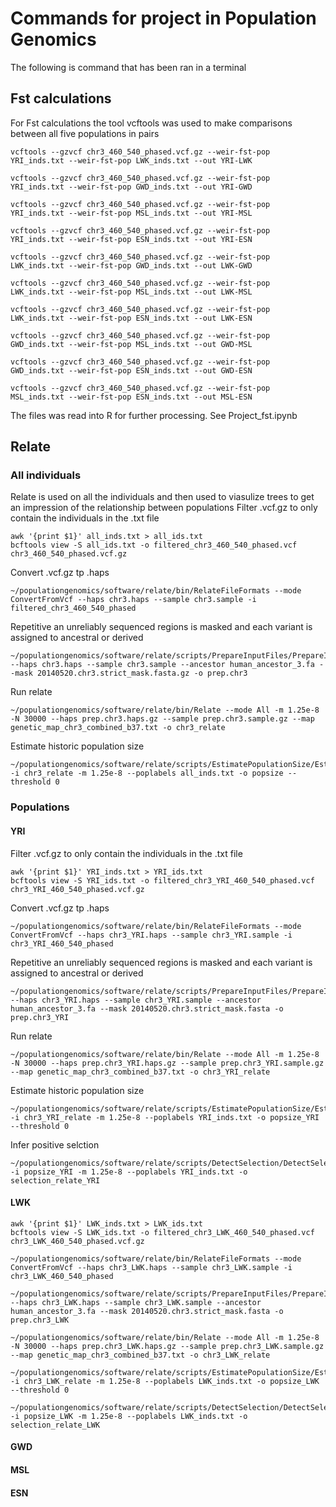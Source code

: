# Commands for project in Population Genomics
The following is command that has been ran in a terminal
## Fst calculations
For Fst calculations the tool vcftools was used to make comparisons between all five populations in pairs
```
vcftools --gzvcf chr3_460_540_phased.vcf.gz --weir-fst-pop YRI_inds.txt --weir-fst-pop LWK_inds.txt --out YRI-LWK 

vcftools --gzvcf chr3_460_540_phased.vcf.gz --weir-fst-pop YRI_inds.txt --weir-fst-pop GWD_inds.txt --out YRI-GWD

vcftools --gzvcf chr3_460_540_phased.vcf.gz --weir-fst-pop YRI_inds.txt --weir-fst-pop MSL_inds.txt --out YRI-MSL

vcftools --gzvcf chr3_460_540_phased.vcf.gz --weir-fst-pop YRI_inds.txt --weir-fst-pop ESN_inds.txt --out YRI-ESN 

vcftools --gzvcf chr3_460_540_phased.vcf.gz --weir-fst-pop LWK_inds.txt --weir-fst-pop GWD_inds.txt --out LWK-GWD

vcftools --gzvcf chr3_460_540_phased.vcf.gz --weir-fst-pop LWK_inds.txt --weir-fst-pop MSL_inds.txt --out LWK-MSL

vcftools --gzvcf chr3_460_540_phased.vcf.gz --weir-fst-pop LWK_inds.txt --weir-fst-pop ESN_inds.txt --out LWK-ESN

vcftools --gzvcf chr3_460_540_phased.vcf.gz --weir-fst-pop GWD_inds.txt --weir-fst-pop MSL_inds.txt --out GWD-MSL

vcftools --gzvcf chr3_460_540_phased.vcf.gz --weir-fst-pop GWD_inds.txt --weir-fst-pop ESN_inds.txt --out GWD-ESN

vcftools --gzvcf chr3_460_540_phased.vcf.gz --weir-fst-pop MSL_inds.txt --weir-fst-pop ESN_inds.txt --out MSL-ESN
```
The files was read into R for further processing.
See Project_fst.ipynb
## Relate
### All individuals
Relate is used on all the individuals and then used to viasulize trees to get an impression of the relationship between populations
Filter .vcf.gz to only contain the individuals in the .txt file
```
awk '{print $1}' all_inds.txt > all_ids.txt
bcftools view -S all_ids.txt -o filtered_chr3_460_540_phased.vcf chr3_460_540_phased.vcf.gz
```
Convert .vcf.gz tp .haps
```
~/populationgenomics/software/relate/bin/RelateFileFormats --mode ConvertFromVcf --haps chr3.haps --sample chr3.sample -i filtered_chr3_460_540_phased
```
Repetitive an unreliably sequenced regions is masked and each variant is assigned to ancestral or derived
```
~/populationgenomics/software/relate/scripts/PrepareInputFiles/PrepareInputFiles.sh --haps chr3.haps --sample chr3.sample --ancestor human_ancestor_3.fa --mask 20140520.chr3.strict_mask.fasta.gz -o prep.chr3
```
Run relate
```
~/populationgenomics/software/relate/bin/Relate --mode All -m 1.25e-8 -N 30000 --haps prep.chr3.haps.gz --sample prep.chr3.sample.gz --map genetic_map_chr3_combined_b37.txt -o chr3_relate
```
Estimate historic population size
```
~/populationgenomics/software/relate/scripts/EstimatePopulationSize/EstimatePopulationSize.sh -i chr3_relate -m 1.25e-8 --poplabels all_inds.txt -o popsize --threshold 0
```
### Populations 
#### YRI
Filter .vcf.gz to only contain the individuals in the .txt file
```
awk '{print $1}' YRI_inds.txt > YRI_ids.txt
bcftools view -S YRI_ids.txt -o filtered_chr3_YRI_460_540_phased.vcf chr3_YRI_460_540_phased.vcf.gz
```
Convert .vcf.gz tp .haps
```
~/populationgenomics/software/relate/bin/RelateFileFormats --mode ConvertFromVcf --haps chr3_YRI.haps --sample chr3_YRI.sample -i chr3_YRI_460_540_phased
```
Repetitive an unreliably sequenced regions is masked and each variant is assigned to ancestral or derived
```
~/populationgenomics/software/relate/scripts/PrepareInputFiles/PrepareInputFiles.sh --haps chr3_YRI.haps --sample chr3_YRI.sample --ancestor human_ancestor_3.fa --mask 20140520.chr3.strict_mask.fasta -o prep.chr3_YRI
```
Run relate
```
~/populationgenomics/software/relate/bin/Relate --mode All -m 1.25e-8 -N 30000 --haps prep.chr3_YRI.haps.gz --sample prep.chr3_YRI.sample.gz --map genetic_map_chr3_combined_b37.txt -o chr3_YRI_relate
```
Estimate historic population size
```
~/populationgenomics/software/relate/scripts/EstimatePopulationSize/EstimatePopulationSize.sh -i chr3_YRI_relate -m 1.25e-8 --poplabels YRI_inds.txt -o popsize_YRI --threshold 0
```
Infer positive selction
```
~/populationgenomics/software/relate/scripts/DetectSelection/DetectSelection.sh -i popsize_YRI -m 1.25e-8 --poplabels YRI_inds.txt -o selection_relate_YRI
```
#### LWK
```
awk '{print $1}' LWK_inds.txt > LWK_ids.txt
bcftools view -S LWK_ids.txt -o filtered_chr3_LWK_460_540_phased.vcf chr3_LWK_460_540_phased.vcf.gz

~/populationgenomics/software/relate/bin/RelateFileFormats --mode ConvertFromVcf --haps chr3_LWK.haps --sample chr3_LWK.sample -i chr3_LWK_460_540_phased

~/populationgenomics/software/relate/scripts/PrepareInputFiles/PrepareInputFiles.sh --haps chr3_LWK.haps --sample chr3_LWK.sample --ancestor human_ancestor_3.fa --mask 20140520.chr3.strict_mask.fasta -o prep.chr3_LWK

~/populationgenomics/software/relate/bin/Relate --mode All -m 1.25e-8 -N 30000 --haps prep.chr3_LWK.haps.gz --sample prep.chr3_LWK.sample.gz --map genetic_map_chr3_combined_b37.txt -o chr3_LWK_relate

~/populationgenomics/software/relate/scripts/EstimatePopulationSize/EstimatePopulationSize.sh -i chr3_LWK_relate -m 1.25e-8 --poplabels LWK_inds.txt -o popsize_LWK --threshold 0

~/populationgenomics/software/relate/scripts/DetectSelection/DetectSelection.sh -i popsize_LWK -m 1.25e-8 --poplabels LWK_inds.txt -o selection_relate_LWK
```
#### GWD
#### MSL
#### ESN
